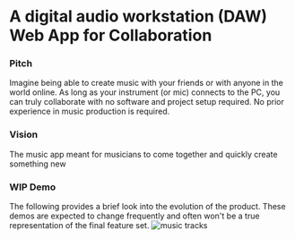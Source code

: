 # A digital audio workstation (DAW) Web App for Collaboration

### Pitch
Imagine being able to create music with your friends or with anyone in the world online. As long as your instrument (or mic) connects to the PC, you can truly collaborate with no software and project setup required. No prior experience in music production is required.

### Vision
The music app meant for musicians to come together and quickly create something new


### WIP Demo
The following provides a brief look into the evolution of the product. These demos are expected to change frequently and often won't be a true representation of the final feature set.
![music tracks](https://github.com/uzborg950/music-collabify/assets/16350367/35434b14-f1b0-466b-81ab-920801293c1f)
